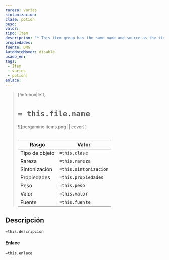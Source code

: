 ```yaml
---
rareza: varies
sintonizacion: 
clase: potion
peso: 
valor: 
tipo: Item
descripcion: "* This item group has the same name and source as the item potion of healing.Multiple variations of this item exist, as listed below:Potion of HealingPotion of Greater HealingPotion of Superior HealingPotion of Supreme Healing"
propiedades: 
fuente: DMG
AutoNoteMover: disable
usado_en:  
tags: 
 - Item
 - varies
 - potion]
enlace: 
---
```


> [!infobox|left]
>  # `= this.file.name`
> ![[pergamino items.png || cover]]
> ######   
> |Rasgo | Valor |
> | --- | --- |
> | Tipo de objeto| `=this.clase`|
>  | Rareza| `=this.rareza`|
> | Sintonización | `=this.sintonizacion` |
> | Propiedades | `=this.propiedades` |
>  | Peso | `=this.peso` |
> | Valor | `=this.valor` |
> | Fuente | `=this.fuente` |


## Descripción
`=this.descripcion`

#### Enlace
`=this.enlace`